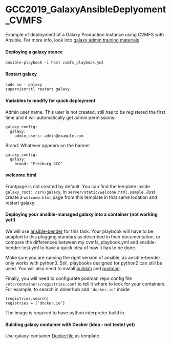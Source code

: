 # GCC2019_GalaxyAnsibleDeplyoment_CVMFS
Example of deployment of a Galaxy Production Instance using CVMFS with Ansible.
For more info, look into [galaxy admin training materials](https://galaxyproject.github.io/training-material/topics/admin/)

#### Deploying a galaxy stance
```
ansible-playbook -i host cvmfs_playbook.yml
```

#### Restart galaxy
```
sudo su - galaxy
supervisorctl restart galaxy
```

#### Variables to modify for quick deployment
Admin user name. This user is not created, still has to be registered the first time and it will automatically get admin permissions:
```
galaxy_config:
  galaxy:
    admin_users: admin@example.com
```

Brand: Whatever appears on the banner
```
galaxy_config:
  galaxy:
    brand: "Freiburg GCC"
```

#### welcome.html
Frontpage is not created by default. You can find the template inside `galaxy_root: /srv/galaxy`, in `server/static/welcome.html.sample`. Just create a `welcome.html` page from this template in that same location and restart galaxy.

#### Deploying your ansible-managed galaxy into a container (not working yet!)
We will use [ansible-bender](https://github.com/ansible-community/ansible-bender) for this task. Your playbook will have to be adapted to this plugging standars as described in their documentation, or compare the differences between my cvmfs_playbook.yml and ansible-bender-test.yml to have a quick idea of how it has to be done.

Make sure you are running the right version of ansible, as ansible-bender only works with python3. Still, playbooks designed for python2 can still be used. You will also need to install [buildah](https://github.com/containers/buildah/blob/master/install.md) and [podman](https://github.com/containers/libpod/blob/master/install.md). 

Finally, you will need to configurate podman repo config file `/etc/containers/registries.conf` to tell it where to look for your containers. For example, to search in dokerhub add `'docker.io'` inside 
```
[registries.search]
registries = ['docker.io']
```
The image is required to have python interpreter build in.

#### Building galaxy container with Docker (idea - not testet yet)
Use galaxy-container [Dockerfile](https://github.com/bgruening/docker-galaxy-stable/blob/master/galaxy/Dockerfile) as template.
